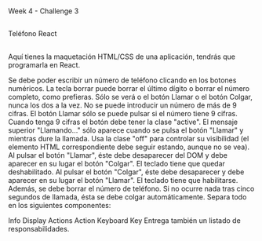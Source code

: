 ###

Week 4 - Challenge 3

##

Teléfono React

##

Aquí tienes la maquetación HTML/CSS de una aplicación, tendrás que programarla en React.

Se debe poder escribir un número de teléfono clicando en los botones numéricos. La tecla borrar puede borrar el último dígito o borrar el número completo, como prefieras.
Sólo se verá o el botón Llamar o el botón Colgar, nunca los dos a la vez.
No se puede introducir un número de más de 9 cifras.
El botón Llamar sólo se puede pulsar si el número tiene 9 cifras. Cuando tenga 9 cifras el botón debe tener la clase "active".
El mensaje superior "Llamando..." sólo aparece cuando se pulsa el botón "Llamar" y mientras dure la llamada. Usa la clase "off" para controlar su visibilidad (el elemento HTML correspondiente debe seguir estando, aunque no se vea).
Al pulsar el botón "Llamar", éste debe desaparecer del DOM y debe aparecer en su lugar el botón "Colgar". El teclado tiene que quedar deshabilitado.
Al pulsar el botón "Colgar", éste debe desaparecer y debe aparecer en su lugar el botón "Llamar". El teclado tiene que habilitarse. Además, se debe borrar el número de teléfono.
Si no ocurre nada tras cinco segundos de llamada, ésta se debe colgar automáticamente.
Separa todo en los siguientes componentes:

Info
Display
Actions
Action
Keyboard
Key
Entrega también un listado de responsabilidades.
